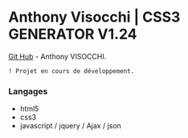 # Anthony Visocchi | CSS3 GENERATOR V1.24
[Git Hub](https://github.com/anthoviso) - Anthony VISOCCHI.

```
! Projet en cours de développement.
```

### Langages

* html5
* css3
* javascript / jquery / Ajax / json
